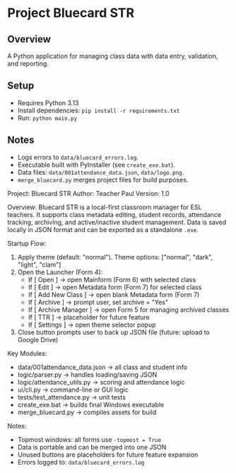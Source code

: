 # Project Bluecard STR
## Overview
A Python application for managing class data with data entry, validation, and reporting.
## Setup
- Requires Python 3.13
- Install dependencies: `pip install -r requirements.txt`
- Run: `python main.py`
## Notes
- Logs errors to `data/bluecard_errors.log`.
- Executable built with PyInstaller (see `create_exe.bat`).
- Data files: `data/001attendance_data.json`, `data/logo.png`.
- `merge_bluecard.py` merges project files for build purposes.

Project: Bluecard STR
Author: Teacher Paul
Version: 1.0

Overview:
Bluecard STR is a local-first classroom manager for ESL teachers.
It supports class metadata editing, student records, attendance tracking, archiving,
and active/inactive student management. Data is saved locally in JSON format
and can be exported as a standalone `.exe`.

Startup Flow:
1. Apply theme (default: "normal"). Theme options: ["normal", "dark", "light", "clam"]
2. Open the Launcher (Form 4):
    - If [ Open ] → open Mainform (Form 6) with selected class
    - If [ Edit ] → open Metadata form (Form 7) for selected class
    - If [ Add New Class ] → open blank Metadata form (Form 7)
    - If [ Archive ] → prompt user, set archive = "Yes"
    - If [ Archive Manager ] → open Form 5 for managing archived classes
    - If [ TTR ] → placeholder for future feature
    - If [ Settings ] → open theme selector popup
3. Close button prompts user to back up JSON file (future: upload to Google Drive)

Key Modules:
- data/001attendance_data.json → all class and student info
- logic/parser.py              → handles loading/saving JSON
- logic/attendance_utils.py    → scoring and attendance logic
- ui/cli.py                    → command-line or GUI logic
- tests/test_attendance.py     → unit tests
- create_exe.bat               → builds final Windows executable
- merge_bluecard.py            → compiles assets for build

Notes:
- Topmost windows: all forms use `-topmost = True`
- Data is portable and can be merged into one JSON
- Unused buttons are placeholders for future feature expansion
- Errors logged to: `data/bluecard_errors.log`
